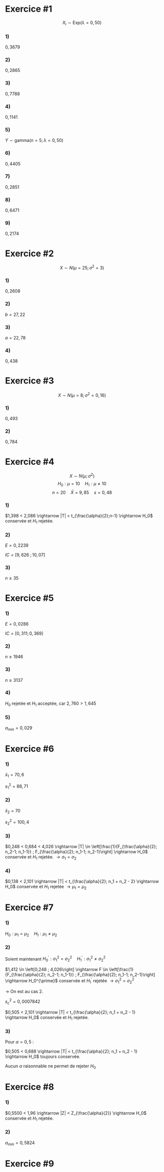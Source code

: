 # Exercice \#1
$$X_i \sim \text{Exp}(\lambda = 0,50)$$
### 1)
$0,3679$
### 2) 
$0,2865$
### 3) 
$0,7788$
### 4) 
$0,1141$
### 5) 
$Y \sim \text{gamma}(n = 5 ; \lambda = 0,50)$
### 6) 
$0,4405$
### 7) 
$0,2851$
### 8) 
$0,6471$
### 9) 
$0,2174$

# Exercice \#2
$$X \sim N(\mu = 25 ; \sigma^2 = 3)$$

### 1)
$0,2608$

### 2)
$b = 27,22$
### 3)
$a = 22,78$
### 4) 
$0,438$

# Exercice \#3
$$X \sim N(\mu = 8 ; \sigma^2 = 0,16)$$
### 1)
$0,493$
### 2)
$0,784$

# Exercice \#4
$$X \sim N(\mu ; \sigma^2)$$
$$H_0 : \mu = 10 \quad H_1 : \mu \neq 10$$
$$n = 20 \quad \bar{X} = 9,85 \quad s = 0,48$$
### 1)
$1,398 < 2,086 \rightarrow |T| < t_{\frac{\alpha}{2};n-1} \rightarrow H_0$ conservée et $H_1$ rejetée.
### 2)
$E = 0,2239$

$IC = \left[9,626 \ ; 10,07\right]$

### 3)
$n \geq 35$

# Exercice \#5
### 1)
$E = 0,0286$

$IC = \left[0,311 ; 0,369\right]$

### 2)
$n \geq 1946$

### 3)
$n \geq 3137$

### 4)
$H_0$ rejetée et $H_1$ acceptée, car $2,760 > 1,645$

### 5)
$\alpha_{min} = 0,029$

# Exercice \#6
### 1)
$\bar{x}_1 = 70,6$

$s_1^2 = 88,71$

### 2)
$\bar{x}_2 = 70$

$s_2^2 = 100,4$
### 3)
$0,248 < 0,884 < 4,026 \rightarrow |T| \in \left[\frac{1}{F_{\frac{\alpha}{2}; n_2-1; n_1-1}} ; F_{\frac{\alpha}{2}; n_1-1; n_2-1}\right] \rightarrow H_0$ conservée et $H_1$ rejetée. $\rightarrow \sigma_1 = \sigma_2$

### 4)
$0,138 < 2,101 \rightarrow |T| < t_{\frac{\alpha}{2}; n_1 + n_2 - 2} \rightarrow H_0$ conservée et $H_1$ rejetée $\rightarrow \mu_1 = \mu_2$

# Exercice \#7
### 1)
$H_0 : \mu_1 = \mu_2 \quad H_1 : \mu_1 \neq \mu_2$

### 2)
Soient maintenant $H_0^{\prime} : \sigma_1^2 = \sigma_2^2 \quad H_1^{\prime} : \sigma_1^2 \neq \sigma_2^2$

$1,412 \in \left[0,248 ; 4,026\right] \rightarrow F \in \left[\frac{1}{F_{\frac{\alpha}{2}; n_2-1; n_1-1}} ; F_{\frac{\alpha}{2}; n_1-1; n_2-1}\right] \rightarrow H_0^{\prime}$ conservée et $H_1^{\prime}$ rejetée $\rightarrow \sigma_1^2 = \sigma_2^2$

$\rightarrow$ On est au cas 2.

$s_c^2 = 0,0007842$

$0,505 < 2,101 \rightarrow |T| < t_{\frac{\alpha}{2}; n_1 + n_2 - 1} \rightarrow H_0$ conservée et $H_1$ rejetée.

### 3)
Pour $\alpha = 0,5$ :

$0,505 < 0,688 \rightarrow |T| < t_{\frac{\alpha}{2}; n_1 + n_2 - 1} \rightarrow H_0$ toujours conservée.

Aucun $\alpha$ raisonnable ne permet de rejeter $H_0$

# Exercice \#8
### 1)
$0,5500 < 1,96 \rightarrow |Z| < Z_{\frac{\alpha}{2}} \rightarrow H_0$ conservée et $H_1$ rejetée.

### 2)
$\alpha_{min} = 0,5824$

# Exercice \#9
